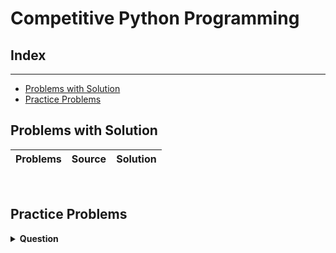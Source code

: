 # Competitive Python Programming

## Index
---
- [Problems with Solution](#problems-with-solution)
- [Practice Problems](#practice-problems)

## Problems with Solution
| Problems | Source | Solution|
|-----------|--------|---------|


<br>

## Practice Problems

<details>
<summary>  <b>Question</b>  </Summary>

</details>
